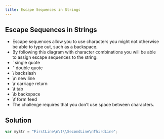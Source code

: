 ```yaml
---
title: Escape Sequences in Strings
---
```

## Escape Sequences in Strings

* Escape sequences allow you to use characters you might not otherwise be able to type out, such as a backspace.
* By following this diagram with character combinations you will be able to assign escape sequences to the string.
* ’	single quote
* "	double quote
* \	backslash
* \n	new line
* \r	carriage return
* \t	tab
* \b	backspace
* \f	form feed
* The challenge requires that you don't use space between characters.

## Solution
```javascript
var myStr = "FirstLine\n\t\\SecondLine\nThirdLine";
```
